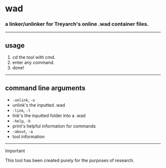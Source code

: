 

# wad
### a linker/unlinker for Treyarch's online .wad container files.

---

## usage
1. cd the tool with cmd.
2. enter any command.
3. done!

---

## command line arguments

- ```-unlink```, ```-u```
- unlink's the inputted .wad
- ```-link```, ```-l```
- link's the inputted folder into a .wad
- ```-help```, ```-h```
- print's helpful information for commands
- ```-about```, ```-a```
- tool information

---

> [!IMPORTANT]
> This tool has been created purely for the purposes of research.
> 
